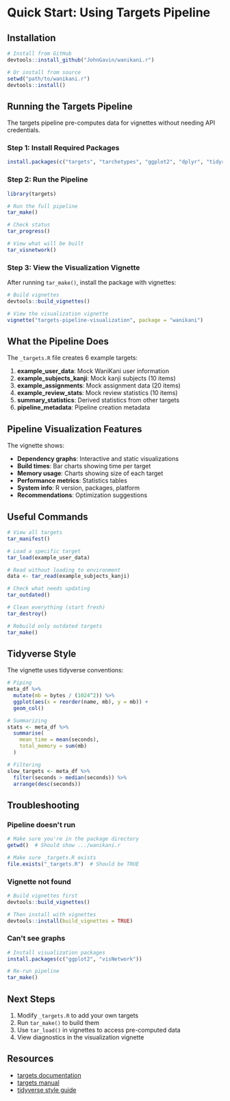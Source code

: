 # Quick Start: Using Targets Pipeline

## Installation

```r
# Install from GitHub
devtools::install_github("JohnGavin/wanikani.r")

# Or install from source
setwd("path/to/wanikani.r")
devtools::install()
```

## Running the Targets Pipeline

The targets pipeline pre-computes data for vignettes without needing API credentials.

### Step 1: Install Required Packages

```r
install.packages(c("targets", "tarchetypes", "ggplot2", "dplyr", "tidyr", "visNetwork"))
```

### Step 2: Run the Pipeline

```r
library(targets)

# Run the full pipeline
tar_make()

# Check status
tar_progress()

# View what will be built
tar_visnetwork()
```

### Step 3: View the Visualization Vignette

After running `tar_make()`, install the package with vignettes:

```r
# Build vignettes
devtools::build_vignettes()

# View the visualization vignette
vignette("targets-pipeline-visualization", package = "wanikani")
```

## What the Pipeline Does

The `_targets.R` file creates 6 example targets:

1. **example_user_data**: Mock WaniKani user information
2. **example_subjects_kanji**: Mock kanji subjects (10 items)
3. **example_assignments**: Mock assignment data (20 items)
4. **example_review_stats**: Mock review statistics (10 items)
5. **summary_statistics**: Derived statistics from other targets
6. **pipeline_metadata**: Pipeline creation metadata

## Pipeline Visualization Features

The vignette shows:

- **Dependency graphs**: Interactive and static visualizations
- **Build times**: Bar charts showing time per target
- **Memory usage**: Charts showing size of each target
- **Performance metrics**: Statistics tables
- **System info**: R version, packages, platform
- **Recommendations**: Optimization suggestions

## Useful Commands

```r
# View all targets
tar_manifest()

# Load a specific target
tar_load(example_user_data)

# Read without loading to environment
data <- tar_read(example_subjects_kanji)

# Check what needs updating
tar_outdated()

# Clean everything (start fresh)
tar_destroy()

# Rebuild only outdated targets
tar_make()
```

## Tidyverse Style

The vignette uses tidyverse conventions:

```r
# Piping
meta_df %>%
  mutate(mb = bytes / (1024^2)) %>%
  ggplot(aes(x = reorder(name, mb), y = mb)) +
  geom_col()

# Summarizing
stats <- meta_df %>%
  summarise(
    mean_time = mean(seconds),
    total_memory = sum(mb)
  )

# Filtering
slow_targets <- meta_df %>%
  filter(seconds > median(seconds)) %>%
  arrange(desc(seconds))
```

## Troubleshooting

### Pipeline doesn't run

```r
# Make sure you're in the package directory
getwd()  # Should show .../wanikani.r

# Make sure _targets.R exists
file.exists("_targets.R")  # Should be TRUE
```

### Vignette not found

```r
# Build vignettes first
devtools::build_vignettes()

# Then install with vignettes
devtools::install(build_vignettes = TRUE)
```

### Can't see graphs

```r
# Install visualization packages
install.packages(c("ggplot2", "visNetwork"))

# Re-run pipeline
tar_make()
```

## Next Steps

1. Modify `_targets.R` to add your own targets
2. Run `tar_make()` to build them
3. Use `tar_load()` in vignettes to access pre-computed data
4. View diagnostics in the visualization vignette

## Resources

- [targets documentation](https://docs.ropensci.org/targets/)
- [targets manual](https://books.ropensci.org/targets/)
- [tidyverse style guide](https://style.tidyverse.org/)
